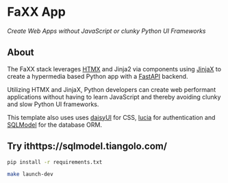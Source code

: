 # FaXX App

_Create Web Apps without JavaScript or clunky Python UI Frameworks_

## About
The FaXX stack leverages [HTMX](https://htmx.org/) and Jinja2 via components using [JinjaX](https://jinjax.scaletti.dev/) to create a hypermedia based Python app with a [FastAPI](https://fastapi.tiangolo.com/) backend.

Utilizing HTMX and JinjaX, Python developers can create web performant applications without having to learn JavaScript and thereby avoiding clunky and slow Python UI frameworks.

This template also uses uses [daisyUI](https://daisyui.com/components/swap/) for CSS, [lucia](https://lucia-auth.com/) for authentication and [SQLModel](https://sqlmodel.tiangolo.com/) for the database ORM.

## Try ithttps://sqlmodel.tiangolo.com/
```bash
pip install -r requirements.txt
```

```bash
make launch-dev
```
